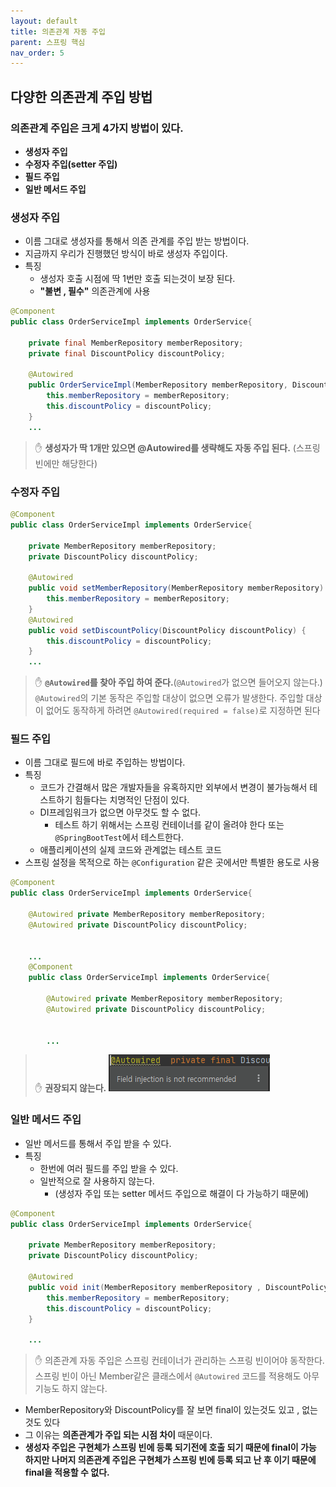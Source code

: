 ```yaml
---
layout: default
title: 의존관계 자동 주입
parent: 스프링 핵심
nav_order: 5
---
```


## **다양한 의존관계 주입 방법**

### 의존관계 주입은 크게 4가지 방법이 있다.
- **생성자 주입**
- **수정자 주입(setter 주입)**
- **필드 주입**
- **일반 메서드 주입**

### 생성자 주입
- 이름 그대로 생성자를 통해서 의존 관계를 주입 받는 방법이다.
- 지금까지 우리가 진행했던 방식이 바로 생성자 주입이다.
- 특징
  - 생성자 호출 시점에 딱 1번만 호출 되는것이 보장 된다.
  - **"불변 , 필수"** 의존관계에 사용

```java
@Component
public class OrderServiceImpl implements OrderService{

    private final MemberRepository memberRepository;
    private final DiscountPolicy discountPolicy;

    @Autowired
    public OrderServiceImpl(MemberRepository memberRepository, DiscountPolicy discountPolicy) {
        this.memberRepository = memberRepository;
        this.discountPolicy = discountPolicy;
    }
    ...
```

> ✋ **생성자가 딱 1개만 있으면 @Autowired를 생략해도 자동 주입 된다.** (스프링 빈에만 해당한다)

### 수정자 주입
```java
@Component
public class OrderServiceImpl implements OrderService{

    private MemberRepository memberRepository;
    private DiscountPolicy discountPolicy;

    @Autowired
    public void setMemberRepository(MemberRepository memberRepository) {
        this.memberRepository = memberRepository;
    }
    @Autowired
    public void setDiscountPolicy(DiscountPolicy discountPolicy) {
        this.discountPolicy = discountPolicy;
    }
    ...
```
> ✋ **`@Autowired`를 찾아 주입 하여 준다.**(`@Autowired`가 없으면 들어오지 않는다.)
`@Autowired`의 기본 동작은 주입할 대상이 없으면 오류가 발생한다.
주입할 대상이 없어도 동작하게 하려면 `@Autowired(required = false)`로 지정하면 된다

### 필드 주입
- 이름 그대로 필드에 바로 주입하는 방법이다.
- 특징
  - 코드가 간결해서 많은 개발자들을 유혹하지만 외부에서 변경이 불가능해서 테스트하기 힘들다는 치명적인 단점이 있다.
  - DI프레임워크가 없으면 아무것도 할 수 없다.
    - 테스트 하기 위해서는 스프링 컨테이너를 같이 올려야 한다 또는 `@SpringBootTest`에서 테스트한다.
  - 애플리케이션의 실제 코드와 관계없는 테스트 코드
- 스프링 설정을 목적으로 하는 `@Configuration` 같은 곳에서만 특별한 용도로 사용

```java
@Component
public class OrderServiceImpl implements OrderService{

    @Autowired private MemberRepository memberRepository;
    @Autowired private DiscountPolicy discountPolicy;


    ...
    @Component
    public class OrderServiceImpl implements OrderService{

        @Autowired private MemberRepository memberRepository;
        @Autowired private DiscountPolicy discountPolicy;


        ...
```
> ✋ **권장되지 않는다.**
![](../../assets/images/spring-core/dependency-auto-injection/1.png)


### 일반 메서드 주입
- 일반 메서드를 통해서 주입 받을 수 있다.
- 특징
  - 한번에 여러 필드를 주입 받을 수 있다.
  - 일반적으로 잘 사용하지 않는다.
    - (생성자 주입 또는 setter 메서드 주입으로 해결이 다 가능하기 때문에)

```java
@Component
public class OrderServiceImpl implements OrderService{

    private MemberRepository memberRepository;
    private DiscountPolicy discountPolicy;

    @Autowired
    public void init(MemberRepository memberRepository , DiscountPolicy discountPolicy){
        this.memberRepository = memberRepository;
        this.discountPolicy = discountPolicy;
    }

    ...
```
> ✋ 의존관계 자동 주입은 스프링 컨테이너가 관리하는 스프링 빈이어야 동작한다.
스프링 빈이 아닌 Member같은 클래스에서 `@Autowired` 코드를 적용해도 아무 기능도 하지 않는다.

- MemberRepository와 DiscountPolicy를 잘 보면 final이 있는것도 있고 , 없는것도 있다
- 그 이유는 **의존관계가 주입 되는 시점 차이** 때문이다.
- **생성자 주입은 구현체가 스프링 빈에 등록 되기전에 호출 되기 때문에 final이 가능 하지만 나머지 의존관계 주입은 구현체가 스프링 빈에 등록 되고 난 후 이기 때문에 final을 적용할 수 없다.**
